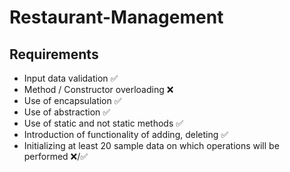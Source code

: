 
# Restaurant-Management

## Requirements
* Input data validation ✅
* Method / Constructor overloading ❌
* Use of encapsulation ✅
* Use of abstraction ✅
* Use of static and not static methods ✅
* Introduction of functionality of adding, deleting ✅
* Initializing at least 20 sample data on which operations will be performed ❌/✅



